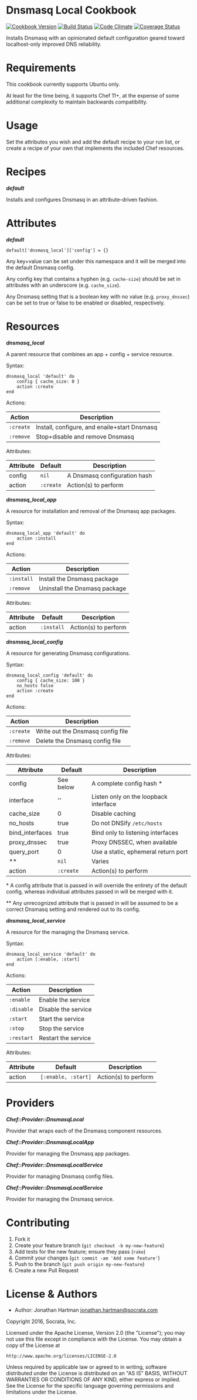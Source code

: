 Dnsmasq Local Cookbook
======================
[![Cookbook Version](https://img.shields.io/cookbook/v/dnsmasq-local.svg)][cookbook]
[![Build Status](https://img.shields.io/travis/socrata-cookbooks/dnsmasq-local.svg)][travis]
[![Code Climate](https://img.shields.io/codeclimate/github/socrata-cookbooks/dnsmasq-local.svg)][codeclimate]
[![Coverage Status](https://img.shields.io/coveralls/socrata-cookbooks/dnsmasq-local.svg)][coveralls]

[cookbook]: https://supermarket.chef.io/cookbooks/dnsmasq-local
[travis]: https://travis-ci.org/socrata-cookbooks/dnsmasq-local
[codeclimate]: https://codeclimate.com/github/socrata-cookbooks/dnsmasq-local
[coveralls]: https://coveralls.io/r/socrata-cookbooks/dnsmasq-local

Installs Dnsmasq with an opinionated default configuration geared toward
localhost-only improved DNS reliability.

Requirements
============

This cookbook currently supports Ubuntu only.

At least for the time being, it supports Chef 11+, at the expense of some
additional complexity to maintain backwards compatibility.

Usage
=====

Set the attributes you wish and add the default recipe to your run list, or
create a recipe of your own that implements the included Chef resources.

Recipes
=======

***default***

Installs and configures Dnsmasq in an attribute-driven fashion.

Attributes
==========

***default***

    default['dnsmasq_local']['config'] = {}

Any key+value can be set under this namespace and it will be merged into the
default Dnsmasq config.

Any config key that contains a hyphen (e.g. `cache-size`) should be set in
attributes with an underscore (e.g. `cache_size`).

Any Dnsmasq setting that is a boolean key with no value (e.g. `proxy_dnssec`)
can be set to true or false to be enabled or disabled, respectively.

Resources
=========

***dnsmasq_local***

A parent resource that combines an app + config + service resource.

Syntax:

    dnsmasq_local 'default' do
        config { cache_size: 0 }
        action :create
    end

Actions:

| Action    | Description                                  |
|-----------|----------------------------------------------|
| `:create` | Install, configure, and enaile+start Dnsmasq |
| `:remove` | Stop+disable and remove Dnsmasq              |

Attributes:

| Attribute | Default    | Description                         |
|-----------|------------|-------------------------------------|
| config    | `nil`      | A Dnsmasq configuration hash        |
| action    | `:create`  | Action(s) to perform                |

***dnsmasq_local_app***

A resource for installation and removal of the Dnsmasq app packages.

Syntax:

    dnsmasq_local_app 'default' do
        action :install
    end

Actions:

| Action     | Description                   |
|------------|-------------------------------|
| `:install` | Install the Dnsmasq package   |
| `:remove`  | Uninstall the Dnsmasq package |

Attributes:

| Attribute | Default    | Description                         |
|-----------|------------|-------------------------------------|
| action    | `:install` | Action(s) to perform                |

***dnsmasq_local_config***

A resource for generating Dnsmasq configurations.

Syntax:

    dnsmasq_local_config 'default' do
        config { cache_size: 100 }
        no_hosts false
        action :create
    end

Actions:

| Action    | Description                       |
|-----------|-----------------------------------|
| `:create` | Write out the Dnsmasq config file |
| `:remove` | Delete the Dnsmasq config file    |

Attributes:

| Attribute       | Default    | Description                           |
|-----------------|------------|---------------------------------------|
| config          | See below  | A complete config hash \*             |
| interface       | ''         | Listen only on the loopback interface |
| cache_size      | 0          | Disable caching
| no_hosts        | true       | Do not DNSify `/etc/hosts`            |
| bind_interfaces | true       | Bind only to listening interfaces     |
| proxy_dnssec    | true       | Proxy DNSSEC, when available          |
| query_port      | 0          | Use a static, ephemeral return port   |
| \*\*            | `nil`      | Varies                                |
| action          | `:create`  | Action(s) to perform                  |

\* A config attribute that is passed in will override the entirety of the
  default config, whereas individual attributes passed in will be merged with
  it.

\*\* Any unrecognized attribute that is passed in will be assumed to be a
  correct Dnsmasq setting and rendered out to its config.

***dnsmasq_local_service***

A resource for the managing the Dnsmasq service.

Syntax:

    dnsmasq_local_service 'default' do
        action [:enable, :start]
    end

Actions:

| Action     | Description         |
|------------|---------------------|
| `:enable`  | Enable the service  |
| `:disable` | Disable the service |
| `:start`   | Start the service   |
| `:stop`    | Stop the service    |
| `:restart` | Restart the service |

Attributes:

| Attribute | Default             | Description          |
|-----------|---------------------|----------------------|
| action    | `[:enable, :start]` | Action(s) to perform |

Providers
=========

***Chef::Provider::DnsmasqLocal***

Provider that wraps each of the Dnsmasq component resources.

***Chef::Provider::DnsmasqLocalApp***

Provider for managing the Dnsmasq app packages.

***Chef::Provider::DnsmasqLocalService***

Provider for managing Dnsmasq config files.

***Chef::Provider::DnsmasqLocalService***

Provider for managing the Dnsmasq service.

Contributing
============

1. Fork it
2. Create your feature branch (`git checkout -b my-new-feature`)
3. Add tests for the new feature; ensure they pass (`rake`)
4. Commit your changes (`git commit -am 'Add some feature'`)
5. Push to the branch (`git push origin my-new-feature`)
6. Create a new Pull Request

License & Authors
=================
- Author: Jonathan Hartman <jonathan.hartman@socrata.com>

Copyright 2016, Socrata, Inc.

Licensed under the Apache License, Version 2.0 (the "License");
you may not use this file except in compliance with the License.
You may obtain a copy of the License at

    http://www.apache.org/licenses/LICENSE-2.0

Unless required by applicable law or agreed to in writing, software
distributed under the License is distributed on an "AS IS" BASIS,
WITHOUT WARRANTIES OR CONDITIONS OF ANY KIND, either express or implied.
See the License for the specific language governing permissions and
limitations under the License.
